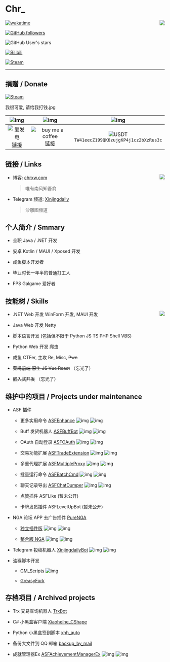 # Chr\_

<a href="#">
  <img align="right" src="https://github-readme-stats.vercel.app/api?username=chr233&theme=vue-dark&show_icons=true">
</a>

[![wakatime](https://wakatime.com/badge/user/b4bae5c0-fb6f-4358-a4e7-eac48974fd1a.svg)](https://wakatime.com/@b4bae5c0-fb6f-4358-a4e7-eac48974fd1a)

[![GitHub followers](https://img.shields.io/github/followers/chr233?logo=github)](https://github.com/chr233?tab=followers)

![GitHub User's stars](https://img.shields.io/github/stars/chr233?logo=github)

[![Bilibili](https://img.shields.io/badge/bilibili-Chr__-00A2D8.svg?logo=bilibili)](https://space.bilibili.com/5805394)

[![Steam](https://img.shields.io/badge/steam-Chr__-1B2838.svg?logo=steam)](https://steamcommunity.com/id/Chr_)

---

## 捐赠 / Donate

[![Steam](https://img.shields.io/badge/steam-trade%20link-1B2838.svg?logo=steam)](https://steamcommunity.com/tradeoffer/new/?partner=221260487&token=xgqMgL-i)

我很可爱, 请给我打钱.jpg

|               ![img][afdian_qr]                |                   ![img][bmac_qr]                   |                       ![img][usdt_qr]                       |
| :--------------------------------------------: | :-------------------------------------------------: | :---------------------------------------------------------: |
| ![爱发电][afdian_img] <br> [链接][afdian_link] | ![buy me a coffee][bmac_img] <br> [链接][bmac_link] | ![USDT][usdt_img] <br> `TW41eecZ199QK6zujgKP4j1cz2bXzRus3c` |

[afdian_qr]: https://raw.chrxw.com/chr233/master/afadian_qr.png
[afdian_img]: https://img.shields.io/badge/爱发电-@chr__-ea4aaa.svg?logo=github-sponsors
[afdian_link]: https://afdian.com/@chr233
[bmac_qr]: https://raw.chrxw.com/chr233/master/bmc_qr.png
[bmac_img]: https://img.shields.io/badge/buy%20me%20a%20coffee-@chr233-yellow?logo=buymeacoffee
[bmac_link]: https://www.buymeacoffee.com/chr233
[usdt_qr]: https://raw.chrxw.com/chr233/master/usdt_qr.png
[usdt_img]: https://img.shields.io/badge/USDT-TRC20-2354e6.svg?logo=bitcoin

## 链接 / Links

<a href="#">
  <img align="right" src="https://count.getloli.com/get/@chr33?theme=gelbooru">
</a>

- 博客: [chrxw.com](https://blog.chrxw.com)

  > 唯有南风知吾俞

- Telegram 频道: [Xinjingdaily](https://t.me/xinjingdaily)

  > 沙雕图频道

## 个人简介 / Smmary

- 全职 Java / .NET 开发

- 安卓 Kotlin / MAUI / Xposed 开发

- 咸鱼脚本开发者

- 毕业时长一年半的普通打工人
  
- FPS Galgame 爱好者

## 技能树 / Skills

<a href="#">
  <img align="right" src="https://github-readme-stats.vercel.app/api/top-langs/?username=chr233&theme=vue-dark&layout=compact&hide=css,html">
</a>

- .NET Web 开发 WinForm 开发, MAUI 开发

- Java Web 开发 Netty

- 脚本语言开发 (包括但不限于 Python JS TS ~~PHP~~ Shell ~~VBS~~)

- Python Web 开发 爬虫

- 咸鱼 CTFer, 主攻 Re, Misc, ~~Pwn~~

- ~~菜鸡前端 原生 JS Vue React~~ （忘光了）

- ~~嵌入式开发~~ （忘光了）

## 维护中的项目 / Projects under maintenance

- ASF 插件

  - 更多实用命令 [ASFEnhance](https://github.com/chr233/ASFEnhance) ![img](https://img.shields.io/github/downloads/chr233/ASFEnhance/total) ![img](https://img.shields.io/github/stars/chr233/ASFEnhance)

  - Buff 发货机器人 [ASFBuffBot](https://github.com/chr233/ASFBuffBot) ![img](https://img.shields.io/github/downloads/chr233/ASFBuffBot/total) ![img](https://img.shields.io/github/stars/chr233/ASFBuffBot)
  
  - OAuth 自动登录 [ASFOAuth](https://github.com/chr233/ASFOAuth) ![img](https://img.shields.io/github/downloads/chr233/ASFOAuth/total) ![img](https://img.shields.io/github/stars/chr233/ASFOAuth)
  
  - 交易功能扩展 [ASFTradeExtension](https://github.com/chr233/ASFTradeExtension) ![img](https://img.shields.io/github/downloads/chr233/ASFTradeExtension/total) ![img](https://img.shields.io/github/stars/chr233/ASFTradeExtension)

  - 多重代理扩展 [ASFMultipleProxy](https://github.com/chr233/ASFMultipleProxy) ![img](https://img.shields.io/github/downloads/chr233/ASFMultipleProxy/total) ![img](https://img.shields.io/github/stars/chr233/ASFMultipleProxy)
 
  - 批量运行命令 [ASFBatchCmd](https://github.com/chr233/ASFBatchCmd) ![img](https://img.shields.io/github/downloads/chr233/ASFBatchCmd/total) ![img](https://img.shields.io/github/stars/chr233/ASFBatchCmd)
 
  - 聊天记录导出 [ASFChatDumper](https://github.com/chr233/ASFChatDumper) ![img](https://img.shields.io/github/downloads/chr233/ASFChatDumper/total) ![img](https://img.shields.io/github/stars/chr233/ASFChatDumper)

  - 点赞插件 ASFLike (暂未公开)

  - 卡牌发货插件 ASFLevelUpBot (暂未公开)

- NGA 论坛 APP 去广告插件 [PureNGA](https://github.com/chr233/PureNGA)
  
  - [独立插件版](https://github.com/Xposed-Modules-Repo/com.chrxw.purenga/releases) ![img](https://img.shields.io/github/downloads/Xposed-Modules-Repo/com.chrxw.purenga/total) ![img](https://img.shields.io/github/stars/Xposed-Modules-Repo/com.chrxw.purenga)
  
  - [整合版 NGA](https://github.com/chr233/PureNGA/releases/tag/NGA) ![img](https://img.shields.io/github/downloads/chr233/PureNGA/total) ![img](https://img.shields.io/github/stars/chr233/PureNGA)

- Telegram 投稿机器人 [XinjingdailyBot](https://github.com/chr233/XinjingdailyBot) ![img](https://img.shields.io/github/downloads/chr233/XinjingdailyBot/total) ![img](https://img.shields.io/github/stars/chr233/XinjingdailyBot)

- 油猴脚本开发
  
  - [GM_Scripts](https://github.com/chr233/GM_Scripts)  ![img](https://img.shields.io/github/stars/chr233/GM_Scripts)
  
  - [GreasyFork](https://greasyfork.org/zh-CN/users/719636-chr233)

## 存档项目 / Archived projects

- Trx 交易查询机器人 [TrxBot](https://github.com/chr233/)

- C# 小黑盒客户端 [Xiaoheihe_CShape](https://github.com/chr233/Xiaoheihe_CShape)

- Python 小黑盒签到脚本 [xhh_auto](https://github.com/chr233/xhh_auto)

- 备份大文件到 QQ 邮箱 [backup_by_mail](https://github.com/chr233/backup_by_mail)

- 成就管理器Ex [ASFAchievementManagerEx](https://github.com/chr233/ASFAchievementManagerEx) ![img](https://img.shields.io/github/downloads/chr233/ASFAchievementManagerEx/total) ![img](https://img.shields.io/github/stars/chr233/ASFAchievementManagerEx)
